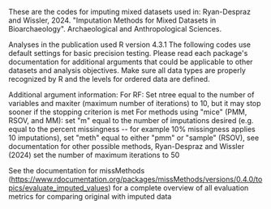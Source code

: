 These are the codes for imputing mixed datasets used in: Ryan-Despraz and Wissler, 2024. "Imputation Methods for Mixed Datasets in Bioarchaeology". Archaeological and Anthropological Sciences. 

Analyses in the publication used R version 4.3.1
The following codes use default settings for basic precision testing. Please read each package's documentation for additional arguments that could be applicable to other datasets and analysis objectives. 
Make sure all data types are properly recognized by R and the levels for ordered data are defined.

Additional argument information:
For RF: Set ntree equal to the number of variables and maxiter (maximum number of iterations) to 10, but it may stop sooner if the stopping criterion is met
For methods using "mice" (PMM, RSOV, and MM): set "m" equal to the number of imputations desired (e.g. equal to the percent missingness -- for example 10% missingness applies 10 imputations), set "meth" equal to either "pmm" or "sample" (RSOV), see documentation for other possible methods, Ryan-Despraz and Wissler (2024) set the number of maximum iterations to 50

See the documentation for missMethods (https://www.rdocumentation.org/packages/missMethods/versions/0.4.0/topics/evaluate_imputed_values) for a complete overview of all evaluation metrics for comparing original with imputed data

